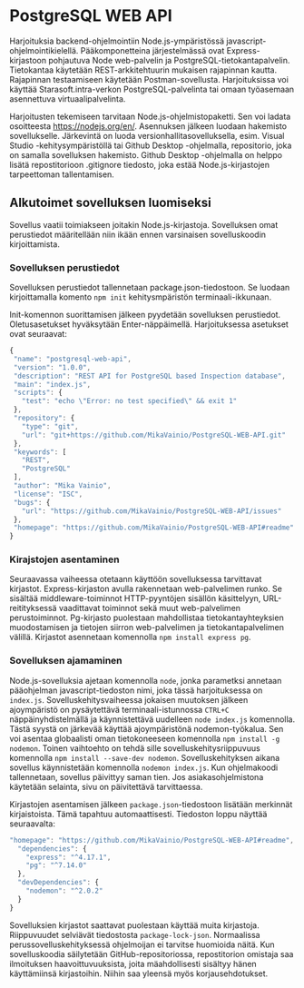 # PostgreSQL WEB API
 Harjoituksia backend-ohjelmointiin Node.js-ympäristössä javascript-ohjelmointikielellä. Pääkomponetteina järjestelmässä ovat Express-kirjastoon pohjautuva Node web-palvelin ja PostgreSQL-tietokantapalvelin. Tietokantaa käytetään REST-arkkitehtuurin mukaisen rajapinnan kautta. Rajapinnan testaamiseen käytetään Postman-sovellusta. Harjoituksissa voi käyttää Starasoft.intra-verkon PostgreSQL-palvelinta tai omaan työasemaan asennettuva virtuaalipalvelinta.

 Harjoitusten tekemiseen tarvitaan Node.js-ohjelmistopaketti. Sen voi ladata osoitteesta https://nodejs.org/en/. Asennuksen jälkeen luodaan hakemisto sovellukselle. Järkevintä on luoda versionhallitasovelluksella, esim. Visual Studio -kehitysympäristöllä tai Github Desktop -ohjelmalla, repositorio, joka on samalla sovelluksen hakemisto. Github Desktop -ohjelmalla on helppo lisätä repostitorioon .gitignore tiedosto, joka estää Node.js-kirjastojen tarpeettoman tallentamisen. 

 ## Alkutoimet sovelluksen luomiseksi
 Sovellus vaatii toimiakseen joitakin Node.js-kirjastoja. Sovelluksen omat perustiedot määritellään niin ikään ennen varsinaisen sovelluskoodin kirjoittamista.
 ### Sovelluksen perustiedot
 Sovelluksen perustiedot tallennetaan package.json-tiedostoon. Se luodaan kirjoittamalla komento `npm init` kehitysmpäristön terminaali-ikkunaan.
 
 Init-komennon suorittamisen jälkeen pyydetään sovelluksen perustiedot. Oletusasetukset hyväksytään Enter-näppäimellä. Harjoituksessa asetukset ovat seuraavat:
 ```javascript
 {
  "name": "postgresql-web-api",
  "version": "1.0.0",
  "description": "REST API for PostgreSQL based Inspection database",
  "main": "index.js",
  "scripts": {
    "test": "echo \"Error: no test specified\" && exit 1"
  },
  "repository": {
    "type": "git",
    "url": "git+https://github.com/MikaVainio/PostgreSQL-WEB-API.git"
  },
  "keywords": [
    "REST",
    "PostgreSQL"
  ],
  "author": "Mika Vainio",
  "license": "ISC",
  "bugs": {
    "url": "https://github.com/MikaVainio/PostgreSQL-WEB-API/issues"
  },
  "homepage": "https://github.com/MikaVainio/PostgreSQL-WEB-API#readme"
}
```
### Kirajstojen asentaminen
Seuraavassa vaiheessa otetaann käyttöön sovelluksessa tarvittavat kirjastot. Express-kirjaston avulla rakennetaan web-palvelimen runko. Se sisältää middleware-toiminnot HTTP-pyyntöjen sisällön käsittelyyn, URL-reitityksessä vaadittavat toiminnot sekä muut web-palvelimen perustoiminnot. Pg-kirjasto puolestaan mahdollistaa tietokantayhteyksien muodostamisen ja tietojen siirron web-palvelimen ja tietokantapalvelimen välillä. Kirjastot asennetaan komennolla `npm install express pg`.

### Sovelluksen ajamaminen
Node.js-sovelluksia ajetaan komennolla `node`, jonka parametksi annetaan pääohjelman javascript-tiedoston nimi, joka tässä harjoituksessa on `index.js`. Sovelluskehitysvaiheessa jokaisen muutoksen jälkeen ajoympäristö on pysäytettävä terminaali-istunnossa `CTRL+C` näppäinyhdistelmällä ja käynnistettävä uudelleen `node index.js` komennolla. Tästä syystä on järkevää käyttää ajoympäristönä nodemon-työkalua. Sen voi asentaa globaalisti oman tietokoneeseen komennolla `npm install -g nodemon`. Toinen vaihtoehto on tehdä sille sovelluskehitysriippuvuus komennolla `npm install --save-dev nodemon`. Sovelluskehityksen aikana sovellus käynnistetään komennolla `nodemon index.js`. Kun ohjelmakoodi tallennetaan, sovellus päivittyy saman tien. Jos asiakasohjelmistona käytetään selainta, sivu on päivitettävä tarvittaessa.

Kirjastojen asentamisen jälkeen `package.json`-tiedostoon lisätään merkinnät kirjaistoista. Tämä tapahtuu automaattisesti. Tiedoston loppu näyttää seuraavalta:
```javascript
"homepage": "https://github.com/MikaVainio/PostgreSQL-WEB-API#readme",
  "dependencies": {
    "express": "^4.17.1",
    "pg": "^7.14.0"
  },
  "devDependencies": {
    "nodemon": "^2.0.2"
  }
}
```
Sovelluksien kirjastot saattavat puolestaan käyttää muita kirjastoja. Riippuvuudet selviävät tiedostosta `package-lock-json`. Normaalissa perussovelluskehityksessä ohjelmoijan ei tarvitse huomioida näitä. Kun sovelluskoodia säilytetään GitHub-repositoriossa, repostitorion omistaja saa ilmoituksen haavoittuvuuksista, joita mäahdollisesti sisältyy hänen käyttämiinsä kirjastoihin. Niihin saa yleensä myös korjausehdotukset.



